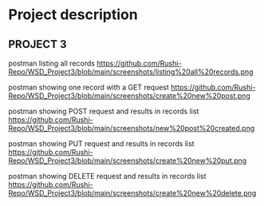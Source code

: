 # Project description

## PROJECT 3

postman listing all records https://github.com/Rushi-Repo/WSD_Project3/blob/main/screenshots/listing%20all%20records.png

postman showing one record with a GET request https://github.com/Rushi-Repo/WSD_Project3/blob/main/screenshots/create%20new%20post.png

postman showing POST request and results in records list https://github.com/Rushi-Repo/WSD_Project3/blob/main/screenshots/new%20post%20created.png

postman showing PUT request and results in records list https://github.com/Rushi-Repo/WSD_Project3/blob/main/screenshots/create%20new%20put.png

postman showing DELETE request and results in records list https://github.com/Rushi-Repo/WSD_Project3/blob/main/screenshots/create%20new%20delete.png


